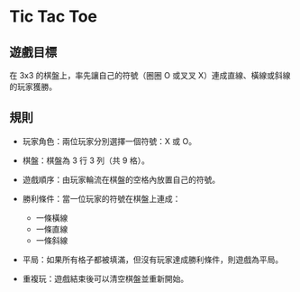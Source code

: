 # Tic Tac Toe

## 遊戲目標

在 3x3 的棋盤上，率先讓自己的符號（圈圈 O 或叉叉 X）連成直線、橫線或斜線的玩家獲勝。

## 規則

- 玩家角色：兩位玩家分別選擇一個符號：X 或 O。
- 棋盤：棋盤為 3 行 3 列（共 9 格）。
- 遊戲順序：由玩家輪流在棋盤的空格內放置自己的符號。
- 勝利條件：當一位玩家的符號在棋盤上連成：

  - 一條橫線
  - 一條直線
  - 一條斜線

- 平局：如果所有格子都被填滿，但沒有玩家達成勝利條件，則遊戲為平局。
- 重複玩：遊戲結束後可以清空棋盤並重新開始。
